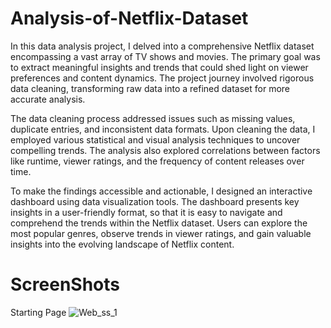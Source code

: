 # Analysis-of-Netflix-Dataset
In this data analysis project, I delved into a comprehensive Netflix dataset encompassing a vast array of TV shows and movies. The primary goal was to extract meaningful insights and trends that could shed light on viewer preferences and content dynamics. The project journey involved rigorous data cleaning, transforming raw data into a refined dataset for more accurate analysis.

The data cleaning process addressed issues such as missing values, duplicate entries, and inconsistent data formats. Upon cleaning the data, I employed various statistical and visual analysis techniques to uncover compelling trends. The analysis also explored correlations between factors like runtime, viewer ratings, and the frequency of content releases over time.

To make the findings accessible and actionable, I designed an interactive dashboard using data visualization tools. The dashboard presents key insights in a user-friendly format, so that it is easy to navigate and comprehend the trends within the Netflix dataset. Users can explore the most popular genres, observe trends in viewer ratings, and gain valuable insights into the evolving landscape of Netflix content.

# ScreenShots

Starting Page
![Web_ss_1](https://user-images.githubusercontent.com/84012033/173548775-39851f6b-ab76-4086-ada7-daa344b81f96.png)
